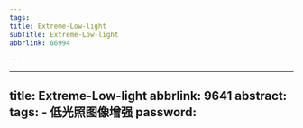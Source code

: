 ```yaml
---
tags:
title: Extreme-Low-light
subTitle: Extreme-Low-light
abbrlink: 66994

---
```

---
title: Extreme-Low-light
abbrlink: 9641
abstract:
tags:
	- 低光照图像增强
password:
---


<!--more-->

